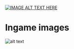 [![IMAGE ALT TEXT HERE](https://img.youtube.com/vi/-JUid7MV2Bw/0.jpg)](https://www.youtube.com/watch?v=-JUid7MV2Bw)

# Ingame images
![alt text](https://github.com/[Marceew]/[OECraft]/blob/[master]/demo.png?raw=true)
